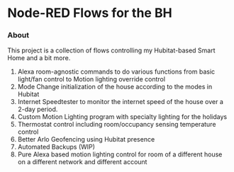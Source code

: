 Node-RED Flows for the BH
================

### About

This project is a collection of flows controlling my Hubitat-based Smart Home and a bit more.

1) Alexa room-agnostic commands to do various functions from basic light/fan control to Motion lighting override control
2) Mode Change initialization of the house according to the modes in Hubitat
3) Internet Speedtester to monitor the internet speed of the house over a 2-day period.
4) Custom Motion Lighting program with specialty lighting for the holidays
5) Thermostat control including room/occupancy sensing temperature control
6) Better Arlo Geofencing using Hubitat presence
7) Automated Backups (WIP)
8) Pure Alexa based motion lighting control for room of a different house on a different network and different account
